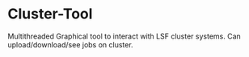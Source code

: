 # Cluster-Tool
Multithreaded Graphical tool to interact with LSF cluster systems.  Can upload/download/see jobs on cluster.
